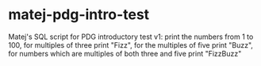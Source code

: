 # matej-pdg-intro-test
Matej's SQL script for PDG introductory test
v1: print the numbers from 1 to 100, for multiples of three print "Fizz", for the multiples of five print "Buzz", for numbers which are multiples of both three and five print "FizzBuzz"
